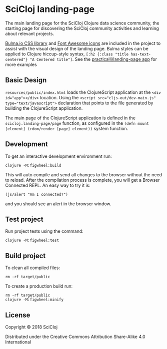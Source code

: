 # SciCloj landing-page

The main landing page for the SciCloj Clojure data science community, the starting page for discovering the SciCloj community activities and learning about relevant projects.

[Bulma.io CSS library](https://bulma.io/) and [Font Awesome icons](https://fontawesome.com/) are included in the project to assist with the visual design of the landing page.  Bulma styles can be applied to Clojure hiccup-style syntax, `[:h2 {:class "title has-text-centered"} "A Centered title"]`.  See the [practicalli/landing-page app](https://github.com/practicalli/practicalli-landing-page/blob/master/src/practicalli_landing_page/content.cljs) for more examples

## Basic Design
`resources/public/index.html` loads the ClojureScript application at the `<div id="app"></div>` location.  Using the `<script src="cljs-out/dev-main.js" type="text/javascript">` declaration that points to the file generated by building the ClojureScript application.

The main page of the ClojureScript application is defined in the `scicloj.landing-page/page` function, as configured in the `(defn mount [element] (rdom/render [page] element))` system function.

## Development

To get an interactive development environment run:

    clojure -M:figwheel:build

This will auto compile and send all changes to the browser without the
need to reload. After the compilation process is complete, you will
get a Browser Connected REPL. An easy way to try it is:

    (js/alert "Am I connected?")

and you should see an alert in the browser window.

## Test project
Run project tests using the command:

    clojure -M:figwheel:test


## Build project
To clean all compiled files:

    rm -rf target/public

To create a production build run:

    rm -rf target/public
    clojure -M:figwheel:minify


## License

Copyright © 2018 SciCloj

Distributed under the Creative Commons Attribution Share-Alike 4.0 International
